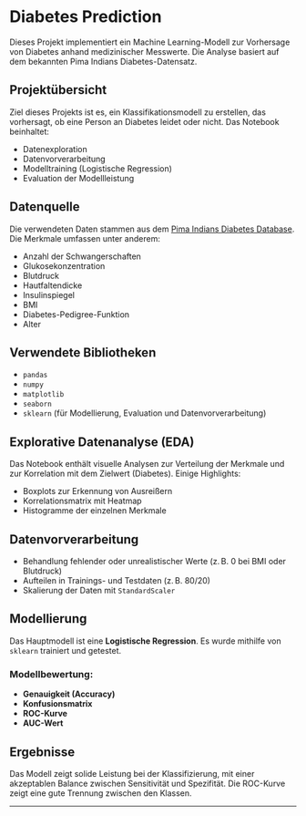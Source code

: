 # Diabetes Prediction

Dieses Projekt implementiert ein Machine Learning-Modell zur Vorhersage von Diabetes anhand medizinischer Messwerte. Die Analyse basiert auf dem bekannten Pima Indians Diabetes-Datensatz.

## Projektübersicht

Ziel dieses Projekts ist es, ein Klassifikationsmodell zu erstellen, das vorhersagt, ob eine Person an Diabetes leidet oder nicht. Das Notebook beinhaltet:

- Datenexploration
- Datenvorverarbeitung
- Modelltraining (Logistische Regression)
- Evaluation der Modellleistung

## Datenquelle

Die verwendeten Daten stammen aus dem [Pima Indians Diabetes Database](https://www.kaggle.com/datasets/uciml/pima-indians-diabetes-database). Die Merkmale umfassen unter anderem:

- Anzahl der Schwangerschaften
- Glukosekonzentration
- Blutdruck
- Hautfaltendicke
- Insulinspiegel
- BMI
- Diabetes-Pedigree-Funktion
- Alter

## Verwendete Bibliotheken

- `pandas`
- `numpy`
- `matplotlib`
- `seaborn`
- `sklearn` (für Modellierung, Evaluation und Datenvorverarbeitung)

## Explorative Datenanalyse (EDA)

Das Notebook enthält visuelle Analysen zur Verteilung der Merkmale und zur Korrelation mit dem Zielwert (Diabetes). Einige Highlights:

- Boxplots zur Erkennung von Ausreißern
- Korrelationsmatrix mit Heatmap
- Histogramme der einzelnen Merkmale

## Datenvorverarbeitung

- Behandlung fehlender oder unrealistischer Werte (z. B. 0 bei BMI oder Blutdruck)
- Aufteilen in Trainings- und Testdaten (z. B. 80/20)
- Skalierung der Daten mit `StandardScaler`

## Modellierung

Das Hauptmodell ist eine **Logistische Regression**. Es wurde mithilfe von `sklearn` trainiert und getestet.

### Modellbewertung:

- **Genauigkeit (Accuracy)**
- **Konfusionsmatrix**
- **ROC-Kurve**
- **AUC-Wert**

## Ergebnisse

Das Modell zeigt solide Leistung bei der Klassifizierung, mit einer akzeptablen Balance zwischen Sensitivität und Spezifität. Die ROC-Kurve zeigt eine gute Trennung zwischen den Klassen.



---

